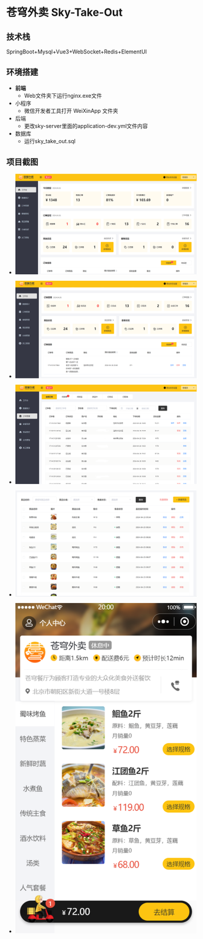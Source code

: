# 苍穹外卖 Sky-Take-Out

## 技术栈

SpringBoot+Mysql+Vue3+WebSocket+Redis+ElementUI

## 环境搭建

- **前端**
  - Web文件夹下运行nginx.exe文件
- 小程序
  - 微信开发者工具打开 WeiXinApp 文件夹
- 后端
  - 更改sky-server里面的application-dev.yml文件内容
- 数据库
  - 运行sky_take_out.sql

## 项目截图

- ![image-20240426195901149](./image/image-20240426195901149.png)

- ![image-20240426195929170](./image/image-20240426195929170.png)
- ![image-20240426195959737](./image/image-20240426195959737.png)
- ![image-20240426200014740](./image/image-20240426200014740.png)
- ![image-20240426200102763](./image/image-20240426200102763.png)